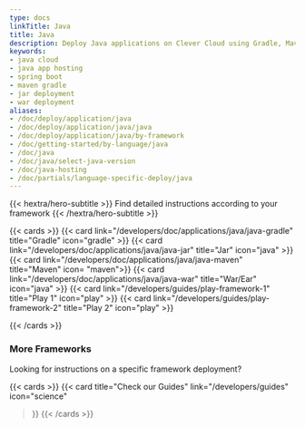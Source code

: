 ```yaml
---
type: docs
linkTitle: Java
title: Java
description: Deploy Java applications on Clever Cloud using Gradle, Maven, or JAR/WAR/EAR formats with framework-specific deployment guides
keywords:
- java cloud
- java app hosting
- spring boot
- maven gradle
- jar deployment
- war deployment
aliases:
- /doc/deploy/application/java
- /doc/deploy/application/java/java
- /doc/deploy/application/java/by-framework
- /doc/getting-started/by-language/java
- /doc/java
- /doc/java/select-java-version
- /doc/java-hosting
- /doc/partials/language-specific-deploy/java
---
```



{{< hextra/hero-subtitle >}}
Find detailed instructions according to your framework
{{< /hextra/hero-subtitle >}}

{{< cards >}}
  {{< card link="/developers/doc/applications/java/java-gradle" title="Gradle" icon="gradle" >}}
  {{< card link="/developers/doc/applications/java/java-jar" title="Jar" icon="java" >}}
  {{< card link="/developers/doc/applications/java/java-maven" title="Maven" icon= "maven">}}
  {{< card link="/developers/doc/applications/java/java-war" title="War/Ear" icon="java" >}}
  {{< card link="/developers/guides/play-framework-1" title="Play 1" icon="play" >}}
  {{< card link="/developers/guides/play-framework-2" title="Play 2" icon="play" >}}

{{< /cards >}}

### More Frameworks

Looking for instructions on a specific framework deployment?

{{< cards >}}
{{< card
    title="Check our Guides"
    link="/developers/guides"
    icon="science"
  >}}
  {{< /cards >}}

